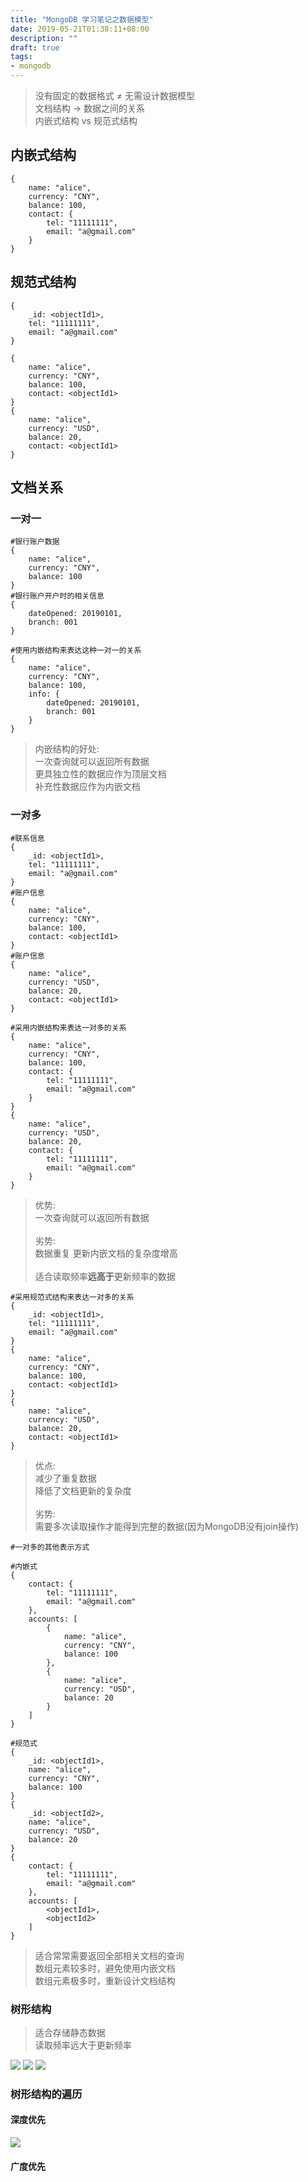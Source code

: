```yaml
---
title: "MongoDB 学习笔记之数据模型"
date: 2019-05-21T01:38:11+08:00
description: ""
draft: true
tags:
- mongodb
---
```


> 没有固定的数据格式 ≠ 无需设计数据模型<br>
> 文档结构 -> 数据之间的关系<br>
> 内嵌式结构 vs 规范式结构<br>

## 内嵌式结构

```shell
{
    name: "alice",
    currency: "CNY",
    balance: 100,
    contact: {
        tel: "11111111",
        email: "a@gmail.com"
    }
}
```

## 规范式结构

```shell
{
    _id: <objectId1>,
    tel: "11111111",
    email: "a@gmail.com"
}

{
    name: "alice",
    currency: "CNY",
    balance: 100,
    contact: <objectId1>
}
{
    name: "alice",
    currency: "USD",
    balance: 20,
    contact: <objectId1>
}
```

## 文档关系

### 一对一

```shell
#银行账户数据
{
    name: "alice",
    currency: "CNY",
    balance: 100
}
#银行账户开户时的相关信息
{
    dateOpened: 20190101,
    branch: 001
}
```

```shell
#使用内嵌结构来表达这种一对一的关系
{
    name: "alice",
    currency: "CNY",
    balance: 100,
    info: {
        dateOpened: 20190101,
        branch: 001
    }
}
```

> 内嵌结构的好处:<br>
> 一次查询就可以返回所有数据<br>
> 更具独立性的数据应作为顶层文档<br>
> 补充性数据应作为内嵌文档<br>

### 一对多

```shell
#联系信息
{
    _id: <objectId1>,
    tel: "11111111",
    email: "a@gmail.com"
}
#账户信息
{
    name: "alice",
    currency: "CNY",
    balance: 100,
    contact: <objectId1>
}
#账户信息
{
    name: "alice",
    currency: "USD",
    balance: 20,
    contact: <objectId1>
}
```

```shell
#采用内嵌结构来表达一对多的关系
{
    name: "alice",
    currency: "CNY",
    balance: 100,
    contact: {
        tel: "11111111",
        email: "a@gmail.com"
    }
}
{
    name: "alice",
    currency: "USD",
    balance: 20,
    contact: {
        tel: "11111111",
        email: "a@gmail.com"
    }
}
```

> 优势: <br>
> 一次查询就可以返回所有数据<br>
> <br>
> 劣势: <br>
> 数据重复
> 更新内嵌文档的复杂度增高<br>
> <br>
> 适合读取频率**远高于**更新频率的数据

```shell
#采用规范式结构来表达一对多的关系
{
    _id: <objectId1>,
    tel: "11111111",
    email: "a@gmail.com"
}
{
    name: "alice",
    currency: "CNY",
    balance: 100,
    contact: <objectId1>
}
{
    name: "alice",
    currency: "USD",
    balance: 20,
    contact: <objectId1>
}
```

> 优点: <br>
> 减少了重复数据<br>
> 降低了文档更新的复杂度<br>
> <br>
> 劣势: <br>
> 需要多次读取操作才能得到完整的数据(因为MongoDB没有join操作)<br>

```shell
#一对多的其他表示方式

#内嵌式
{
    contact: {
        tel: "11111111",
        email: "a@gmail.com"
    },
    accounts: [
        {
            name: "alice",
            currency: "CNY",
            balance: 100
        },
        {
            name: "alice",
            currency: "USD",
            balance: 20
        }
    ]
}

#规范式
{
    _id: <objectId1>,
    name: "alice",
    currency: "CNY",
    balance: 100
}
{
    _id: <objectId2>,
    name: "alice",
    currency: "USD",
    balance: 20
}
{
    contact: {
        tel: "11111111",
        email: "a@gmail.com"
    },
    accounts: [
        <objectId1>,
        <objectId2>
    ]
}
```

> 适合常常需要返回全部相关文档的查询<br>
> 数组元素较多时，避免使用内嵌文档<br>
> 数组元素极多时，重新设计文档结构<br>


### 树形结构

> 适合存储静态数据<br>
> 读取频率远大于更新频率<br>

![](/images/tree-structure.png)
![](/images/tree-structure2.png)
![](/images/tree-structure3.png)

### 树形结构的遍历

#### 深度优先

![](/images/loop-tree-structure.png)

#### 广度优先
